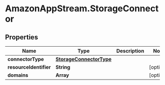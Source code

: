 # AmazonAppStream.StorageConnector

## Properties

Name | Type | Description | Notes
------------ | ------------- | ------------- | -------------
**connectorType** | [**StorageConnectorType**](StorageConnectorType.md) |  | 
**resourceIdentifier** | **String** |  | [optional] 
**domains** | **Array** |  | [optional] 


